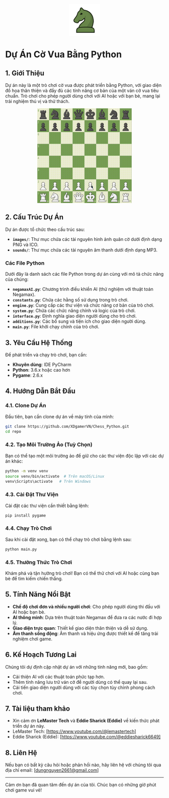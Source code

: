 <div align="center">
    <img src="images/logo.png" alt="Ảnh gif gameplay" width="100" height="100">
</div>

# Dự Án Cờ Vua Bằng Python

## 1. Giới Thiệu

Dự án này là một trò chơi cờ vua được phát triển bằng Python, với giao diện đồ họa thân thiện và đầy đủ các tính năng cơ bản của một ván cờ vua tiêu chuẩn. Trò chơi cho phép người dùng chơi với AI hoặc với bạn bè, mang lại trải nghiệm thú vị và thử thách.

<div align="center">
    <img src="images/gameplay.gif" alt="Ảnh gif gameplay" width="300" height="300">
</div>


## 2. Cấu Trúc Dự Án

Dự án được tổ chức theo cấu trúc sau:

- **`images/`**: Thư mục chứa các tài nguyên hình ảnh quân cờ dưới định dạng PNG và ICO.
- **`sounds/`**: Thư mục chứa các tài nguyên âm thanh dưới định dạng MP3.

### Các File Python

Dưới đây là danh sách các file Python trong dự án cùng với mô tả chức năng của chúng:

- **`negamaxAI.py`**: Chương trình điều khiển AI (thử nghiệm với thuật toán Negamax).
- **`constants.py`**: Chứa các hằng số sử dụng trong trò chơi.
- **`engine.py`**: Cung cấp các thư viện và chức năng cơ bản của trò chơi.
- **`system.py`**: Chứa các chức năng chính và logic của trò chơi.
- **`interface.py`**: Định nghĩa giao diện người dùng cho trò chơi.
- **`additions.py`**: Các bổ sung và tiện ích cho giao diện người dùng.
- **`main.py`**: File khởi chạy chính của trò chơi.

## 3. Yêu Cầu Hệ Thống

Để phát triển và chạy trò chơi, bạn cần:

- **Khuyên dùng**: IDE PyCharm
- **Python**: 3.6.x hoặc cao hơn
- **Pygame**: 2.6.x

## 4. Hướng Dẫn Bắt Đầu

### 4.1. Clone Dự Án

Đầu tiên, bạn cần clone dự án về máy tính của mình:

```bash
git clone https://github.com/XDgamerVN/Chess_Python.git
cd repo
```

### 4.2. Tạo Môi Trường Ảo (Tuỳ Chọn)

Bạn có thể tạo một môi trường ảo để giữ cho các thư viện độc lập với các dự án khác:

```bash
python -m venv venv
source venv/bin/activate  # Trên macOS/Linux
venv\Scripts\activate   # Trên Windows
```

### 4.3. Cài Đặt Thư Viện

Cài đặt các thư viện cần thiết bằng lệnh:

```bash
pip install pygame
```

### 4.4. Chạy Trò Chơi

Sau khi cài đặt xong, bạn có thể chạy trò chơi bằng lệnh sau:

```bash
python main.py
```

### 4.5. Thưởng Thức Trò Chơi

Khám phá và tận hưởng trò chơi! Bạn có thể thử chơi với AI hoặc cùng bạn bè để tìm kiếm chiến thắng.

## 5. Tính Năng Nổi Bật

- **Chế độ chơi đơn và nhiều người chơi**: Cho phép người dùng thi đấu với AI hoặc bạn bè.
- **AI thông minh**: Dựa trên thuật toán Negamax để đưa ra các nước đi hợp lý.
- **Giao diện trực quan**: Thiết kế giao diện thân thiện và dễ sử dụng.
- **Âm thanh sống động**: Âm thanh và hiệu ứng được thiết kế để tăng trải nghiệm chơi game.

## 6. Kế Hoạch Tương Lai

Chúng tôi dự định cập nhật dự án với những tính năng mới, bao gồm:

- Cải thiện AI với các thuật toán phức tạp hơn.
- Thêm tính năng lưu trữ ván cờ để người dùng có thể quay lại sau.
- Cải tiến giao diện người dùng với các tùy chọn tùy chỉnh phong cách chơi.

## 7. Tài liệu tham khảo
- Xin cảm ơn **LeMaster Tech** và **Eddie Sharick (Eddie)** về kiến thức phát triển dự án này.
- LeMaster Tech: [https://www.youtube.com/@lemastertech]
- Eddie Sharick (Eddie): [https://www.youtube.com/@eddiesharick6649]

## 8. Liên Hệ

Nếu bạn có bất kỳ câu hỏi hoặc phản hồi nào, hãy liên hệ với chúng tôi qua địa chỉ email: [dungnguyen2661@gmail.com]

---

Cảm ơn bạn đã quan tâm đến dự án của tôi. Chúc bạn có những giờ phút chơi game vui vẻ!
